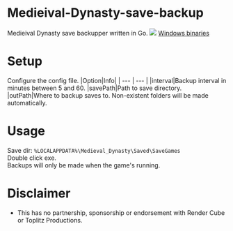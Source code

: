 # Medieival-Dynasty-save-backup
Medieival Dynasty save backupper written in Go.
![](https://i.imgur.com/Cq2RdEr.png)
[Windows binaries](https://github.com/Sorrow446/Medieival-Dynasty-save-backup/releases)

# Setup
Configure the config file.
|Option|Info|
| --- | --- |
|interval|Backup interval in minutes between 5 and 60.
|savePath|Path to save directory.
|outPath|Where to backup saves to. Non-existent folders will be made automatically.

# Usage
Save dir: `%LOCALAPPDATA%\Medieval_Dynasty\Saved\SaveGames`   
Double click exe.   
Backups will only be made when the game's running.

# Disclaimer       
- This has no partnership, sponsorship or endorsement with Render Cube or Toplitz Productions.
